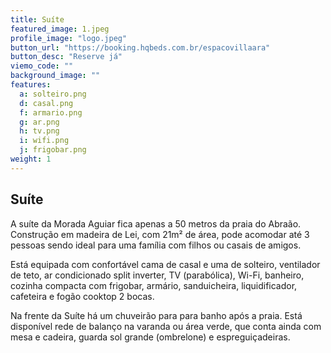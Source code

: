 ```yaml
---
title: Suíte
featured_image: 1.jpeg
profile_image: "logo.jpeg"
button_url: "https://booking.hqbeds.com.br/espacovillaara"
button_desc: "Reserve já"
viemo_code: ""
background_image: ""
features:
  a: solteiro.png 
  d: casal.png
  f: armario.png
  g: ar.png
  h: tv.png
  i: wifi.png
  j: frigobar.png
weight: 1
---
```


## Suíte

A suíte da Morada Aguiar fica apenas a 50 metros da praia do Abraão. Construção em madeira de Lei, com 21m² de área, pode acomodar até 3 pessoas sendo ideal para uma família com filhos ou casais de amigos.

Está equipada com confortável cama de casal e uma de solteiro, ventilador de teto, ar condicionado split inverter, TV (parabólica), Wi-Fi, banheiro, cozinha compacta com frigobar, armário, sanduicheira, liquidificador, cafeteira e fogão cooktop 2 bocas.

Na frente da Suíte há um chuveirão para para banho após a praia. Está disponível rede de balanço na varanda ou área verde, que conta ainda com mesa e cadeira, guarda sol grande (ombrelone) e espreguiçadeiras.

